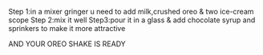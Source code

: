 Step 1:in a mixer gringer u need to add milk,crushed oreo & two ice-cream scope
Step 2:mix it well
Step3:pour it in a glass & add chocolate syrup and sprinkers to make it more attractive

AND YOUR OREO SHAKE IS READY